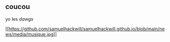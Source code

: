 ## coucou

yo les *dawgs*

[[https://github.com/samuelhackwill/samuelhackwill.github.io/blob/main/news/media/musique.jpg]]
